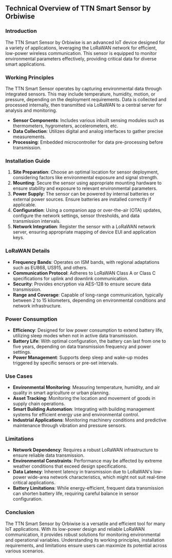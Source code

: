 ## Technical Overview of TTN Smart Sensor by Orbiwise

### Introduction
The TTN Smart Sensor by Orbiwise is an advanced IoT device designed for a variety of applications, leveraging the LoRaWAN network for efficient, low-power wireless communication. This sensor is equipped to monitor environmental parameters effectively, providing critical data for diverse smart applications.

### Working Principles
The TTN Smart Sensor operates by capturing environmental data through integrated sensors. This may include temperature, humidity, motion, or pressure, depending on the deployment requirements. Data is collected and processed internally, then transmitted via LoRaWAN to a central server for analysis and monitoring.

- **Sensor Components**: Includes various inbuilt sensing modules such as thermometers, hygrometers, accelerometers, etc.
- **Data Collection**: Utilizes digital and analog interfaces to gather precise measurements.
- **Processing**: Embedded microcontroller for data pre-processing before transmission.

### Installation Guide
1. **Site Preparation**: Choose an optimal location for sensor deployment, considering factors like environmental exposure and signal strength.
2. **Mounting**: Secure the sensor using appropriate mounting hardware to ensure stability and exposure to relevant environmental parameters.
3. **Power Supply**: The sensor can be powered by internal batteries or external power sources. Ensure batteries are installed correctly if applicable.
4. **Configuration**: Using a companion app or over-the-air (OTA) updates, configure the network settings, sensor thresholds, and data transmission intervals.
5. **Network Integration**: Register the sensor with a LoRaWAN network server, ensuring appropriate mapping of device EUI and application keys.

### LoRaWAN Details
- **Frequency Bands**: Operates on ISM bands, with regional adaptations such as EU868, US915, and others.
- **Communication Protocol**: Adheres to LoRaWAN Class A or Class C specifications for uplink and downlink communication.
- **Security**: Provides encryption via AES-128 to ensure secure data transmission.
- **Range and Coverage**: Capable of long-range communication, typically between 2 to 15 kilometers, depending on environmental conditions and network infrastructure.

### Power Consumption
- **Efficiency**: Designed for low power consumption to extend battery life, utilizing sleep modes when not in active data transmission.
- **Battery Life**: With optimal configuration, the battery can last from one to five years, depending on data transmission frequency and power settings.
- **Power Management**: Supports deep sleep and wake-up modes triggered by specific sensors or pre-set intervals.

### Use Cases
- **Environmental Monitoring**: Measuring temperature, humidity, and air quality in smart agriculture or urban planning.
- **Asset Tracking**: Monitoring the location and movement of goods in supply chain operations.
- **Smart Building Automation**: Integrating with building management systems for efficient energy use and environmental control.
- **Industrial Applications**: Monitoring machinery conditions and predictive maintenance through vibration and pressure sensors.

### Limitations
- **Network Dependency**: Requires a robust LoRaWAN infrastructure to ensure reliable data transmission.
- **Environmental Constraints**: Performance may be affected by extreme weather conditions that exceed design specifications.
- **Data Latency**: Inherent latency in transmission due to LoRaWAN's low-power wide-area network characteristics, which might not suit real-time critical applications.
- **Battery Limitations**: While energy-efficient, frequent data transmission can shorten battery life, requiring careful balance in sensor configuration.

### Conclusion
The TTN Smart Sensor by Orbiwise is a versatile and efficient tool for many IoT applications. With its low-power design and reliable LoRaWAN communication, it provides robust solutions for monitoring environmental and operational variables. Understanding its working principles, installation requirements, and limitations ensure users can maximize its potential across various scenarios.